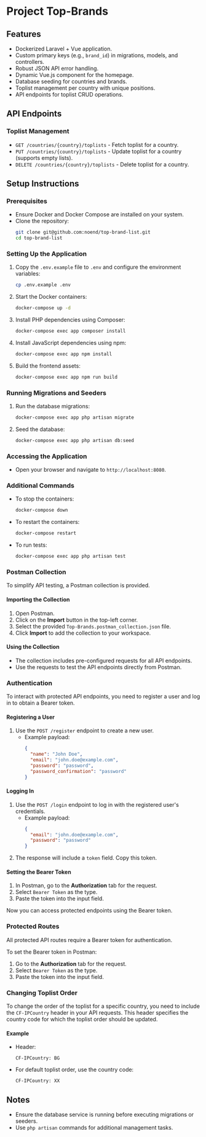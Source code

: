 # Project Top-Brands

## Features
- Dockerized Laravel + Vue application.
- Custom primary keys (e.g., `brand_id`) in migrations, models, and controllers.
- Robust JSON API error handling.
- Dynamic Vue.js component for the homepage.
- Database seeding for countries and brands.
- Toplist management per country with unique positions.
- API endpoints for toplist CRUD operations.

## API Endpoints
### Toplist Management
- `GET /countries/{country}/toplists` - Fetch toplist for a country.
- `PUT /countries/{country}/toplists` - Update toplist for a country (supports empty lists).
- `DELETE /countries/{country}/toplists` - Delete toplist for a country.

## Setup Instructions
### Prerequisites
- Ensure Docker and Docker Compose are installed on your system.
- Clone the repository:
  ```bash
  git clone git@github.com:noend/top-brand-list.git
  cd top-brand-list
  ```

### Setting Up the Application
1. Copy the `.env.example` file to `.env` and configure the environment variables:
   ```bash
   cp .env.example .env
   ```
2. Start the Docker containers:
   ```bash
   docker-compose up -d
   ```
3. Install PHP dependencies using Composer:
   ```bash
   docker-compose exec app composer install
   ```
4. Install JavaScript dependencies using npm:
   ```bash
   docker-compose exec app npm install
   ```
5. Build the frontend assets:
   ```bash
   docker-compose exec app npm run build
   ```

### Running Migrations and Seeders
1. Run the database migrations:
   ```bash
   docker-compose exec app php artisan migrate
   ```
2. Seed the database:
   ```bash
   docker-compose exec app php artisan db:seed
   ```

### Accessing the Application
- Open your browser and navigate to `http://localhost:8080`.

### Additional Commands
- To stop the containers:
  ```bash
  docker-compose down
  ```
- To restart the containers:
  ```bash
  docker-compose restart
  ```
- To run tests:
  ```bash
  docker-compose exec app php artisan test
  ```

### Postman Collection

To simplify API testing, a Postman collection is provided.

#### Importing the Collection
1. Open Postman.
2. Click on the **Import** button in the top-left corner.
3. Select the provided `Top-Brands.postman_collection.json` file.
4. Click **Import** to add the collection to your workspace.

#### Using the Collection
- The collection includes pre-configured requests for all API endpoints.
- Use the requests to test the API endpoints directly from Postman.

### Authentication

To interact with protected API endpoints, you need to register a user and log in to obtain a Bearer token.

#### Registering a User
1. Use the `POST /register` endpoint to create a new user.
   - Example payload:
     ```json
     {
       "name": "John Doe",
       "email": "john.doe@example.com",
       "password": "password",
       "password_confirmation": "password"
     }
     ```

#### Logging In
1. Use the `POST /login` endpoint to log in with the registered user's credentials.
   - Example payload:
     ```json
     {
       "email": "john.doe@example.com",
       "password": "password"
     }
     ```
2. The response will include a `token` field. Copy this token.

#### Setting the Bearer Token
1. In Postman, go to the **Authorization** tab for the request.
2. Select `Bearer Token` as the type.
3. Paste the token into the input field.

Now you can access protected endpoints using the Bearer token.

### Protected Routes

All protected API routes require a Bearer token for authentication. 

To set the Bearer token in Postman:
1. Go to the **Authorization** tab for the request.
2. Select `Bearer Token` as the type.
3. Paste the token into the input field.

### Changing Toplist Order

To change the order of the toplist for a specific country, you need to include the `CF-IPCountry` header in your API requests. This header specifies the country code for which the toplist order should be updated.

#### Example
- Header:
  ```
  CF-IPCountry: BG
  ```

- For default toplist order, use the country code:

    ```    
    CF-IPCountry: XX
    ```

## Notes
- Ensure the database service is running before executing migrations or seeders.
- Use `php artisan` commands for additional management tasks.


